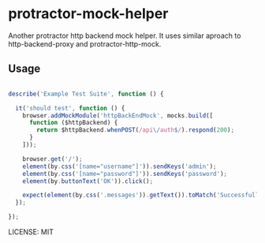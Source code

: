 # protractor-mock-helper

Another protractor http backend mock helper. It uses similar aproach to http-backend-proxy and protractor-http-mock.


## Usage

```javascript

describe('Example Test Suite', function () {

  it('should test', function () {
    browser.addMockModule('httpBackEndMock', mocks.build([
      function ($httpBackend) {
        return $httpBackend.whenPOST(/api\/auth$/).respond(200);
      }
    ]));

    browser.get('/');
    element(by.css('[name="username"]')).sendKeys('admin');
    element(by.css('[name="password"]')).sendKeys('password');
    element(by.buttonText('OK')).click();

    expect(element(by.css('.messages')).getText()).toMatch('Successfully');
  });

});

```

LICENSE: MIT
